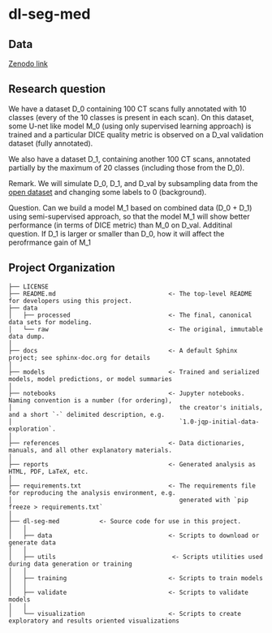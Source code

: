 dl-seg-med
==============================

Data
-----
[Zenodo link](https://zenodo.org/record/6802614)

Research question
------------------
We have a dataset D_0 containing 100 CT scans fully annotated with 10 classes (every of the 10 classes is present in each scan). On this dataset, some U-net like model M_0 (using only supervised learning approach) is trained and a particular DICE quality metric is observed on a D_val validation dataset (fully annotated).

We also have a dataset D_1, containing another 100 CT scans, annotated partially by the maximum of 20 classes (including those from the D_0).

Remark. We will simulate D_0, D_1, and D_val by subsampling data from the [open dataset](https://zenodo.org/record/6802614) and changing some labels to 0 (background).

Question. Can we build a model M_1 based on combined data (D_0 + D_1) using semi-supervised approach, so that the model M_1 will show better performance (in terms of DICE metric) than M_0 on D_val.
Additinal question. If D_1 is larger or smaller than D_0, how it will affect the perofrmance gain of M_1

Project Organization
------------

    ├── LICENSE
    ├── README.md                               <- The top-level README for developers using this project.
    ├── data
    │   ├── processed                           <- The final, canonical data sets for modeling.
    │   └── raw                                 <- The original, immutable data dump.
    │
    ├── docs                                    <- A default Sphinx project; see sphinx-doc.org for details
    │
    ├── models                                  <- Trained and serialized models, model predictions, or model summaries
    │
    ├── notebooks                               <- Jupyter notebooks. Naming convention is a number (for ordering),
    │                                              the creator's initials, and a short `-` delimited description, e.g.
    │                                              `1.0-jqp-initial-data-exploration`.
    │
    ├── references                              <- Data dictionaries, manuals, and all other explanatory materials.
    │
    ├── reports                                 <- Generated analysis as HTML, PDF, LaTeX, etc.
    │
    ├── requirements.txt                        <- The requirements file for reproducing the analysis environment, e.g.
    │                                              generated with `pip freeze > requirements.txt`
    │
    ├── dl-seg-med           <- Source code for use in this project.
    │   │
    │   ├── data                                <- Scripts to download or generate data
    │   │
    │   ├── utils                                <- Scripts utilities used during data generation or training
    │   │
    │   ├── training                            <- Scripts to train models
    │   │
    │   ├── validate                            <- Scripts to validate models
    │   │
    │   └── visualization                       <- Scripts to create exploratory and results oriented visualizations
